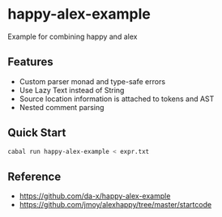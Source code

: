 # happy-alex-example

Example for combining happy and alex

## Features
- Custom parser monad and type-safe errors
- Use Lazy Text instead of String
- Source location information is attached to tokens and AST
- Nested comment parsing

## Quick Start
```sh
cabal run happy-alex-example < expr.txt
```

## Reference
- https://github.com/da-x/happy-alex-example
- https://github.com/jmoy/alexhappy/tree/master/startcode
